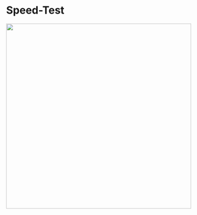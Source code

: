 # Speed-Test
<img src="https://media.tenor.com/images/0904ec7483c5072f6c23758316983edc/tenor.gif" width="500"> 
